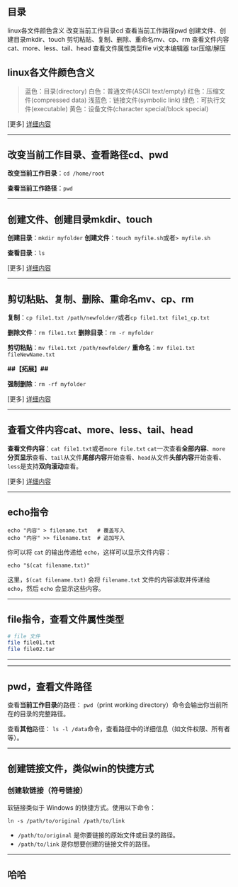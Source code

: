 ## 目录

linux各文件颜色含义
改变当前工作目录cd
查看当前工作路径pwd
创建文件、创建目录mkdir、touch
剪切粘贴、复制、删除、重命名mv、cp、rm
查看文件内容cat、more、less、tail、head
查看文件属性类型file
vi文本编辑器
tar压缩/解压













## linux各文件颜色含义

>蓝色：目录(directory)
>白色：普通文件(ASCII text/empty)
>红色：压缩文件(compressed data)
>浅蓝色：链接文件(symbolic link)
>绿色：可执行文件(executable)
>黄色：设备文件(character special/block special)

 [更多]	[详细内容]([详]linux各颜色文件含义.md)



---

## 改变当前工作目录、查看路径cd、pwd

**改变当前工作目录**：`cd /home/root`

**查看当前工作路径**：`pwd`

---

## 创建文件、创建目录mkdir、touch

**创建目录**：`mkdir myfolder`
**创建文件**：`touch myfile.sh`或者`> myfile.sh`

**查看目录**：`ls`

 [更多]	[详细内容]([详]mkdir创建目录，touch创建文件.md)



---

## 剪切粘贴、复制、删除、重命名mv、cp、rm

**复制**：`cp file1.txt /path/newfolder/`或者`cp file1.txt file1_cp.txt`

**删除文件**：`rm file1.txt`
**删除目录**：`rm -r myfolder`

**剪切粘贴**：`mv file1.txt /path/newfolder/`
**重命名**：`mv file1.txt fileNewName.txt`

**##【拓展】##**

**强制删除**：`rm -rf myfolder`

 [更多]	[详细内容]([详]mv、cp、rm移动（剪切、重命名），复制，删除.md)



---

## 查看文件内容cat、more、less、tail、head

**查看文件内容**：`cat file1.txt`或者`more file.txt`
`cat`一次查看**全部内容**、`more`**分页显示**查看、`tail`从文件**尾部内容**开始查看、`head`从文件**头部内容**开始查看、`less`是支持**双向滚动**查看。

 [更多]	[详细内容]([详]cat、more、less、tail、head查看文件内容.md)

---

## echo指令

```shell
echo "内容" > filename.txt   # 覆盖写入
echo "内容" >> filename.txt  # 追加写入
```



你可以将 `cat` 的输出传递给 `echo`，这样可以显示文件内容：

```shell
echo "$(cat filename.txt)"

```

这里，`$(cat filename.txt)` 会将 `filename.txt` 文件的内容读取并传递给 `echo`，然后 `echo` 会显示这些内容。



---

## file指令，查看文件属性类型

```bash
# file 文件
file file01.txt
file file02.tar
```



---



---

## pwd，查看文件路径

查看**当前工作目录**的路径：
`pwd`（print working directory）命令会输出你当前所在的目录的完整路径。

查看**其他**路径：
`ls -l /data`命令，查看路径中的详细信息（如文件权限、所有者等）。



---

## 创建链接文件，类似win的快捷方式

### 创建软链接（符号链接）

软链接类似于 Windows 的快捷方式。使用以下命令：

```shell
ln -s /path/to/original /path/to/link
```

- `/path/to/original` 是你要链接的原始文件或目录的路径。
- `/path/to/link` 是你想要创建的链接文件的路径。



---

## 哈哈



